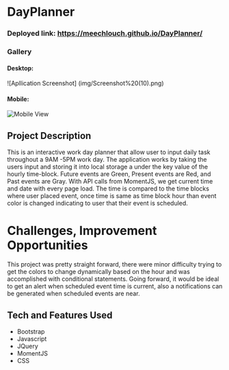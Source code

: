 # DayPlanner
### Deployed link: https://meechlouch.github.io/DayPlanner/
### Gallery

#### Desktop:
![Apllication Screenshot]
(img/Screenshot%20(10).png)

#### Mobile:
![Mobile View](img/Screenshot%20(26).png)

## Project Description

This is an interactive work day planner that allow user to input daily task throughout a 9AM -5PM work day.
The application works by taking the users input and storing it into local storage a under the key value of the hourly time-block.
Future events are Green, Present events are Red, and Past events are Gray. With API calls from MomentJS, we get current time and date with every page load.
The time is compared to the time blocks where user placed event, once time is same as time block hour than event color is changed indicating to user that their event is scheduled.

# Challenges, Improvement Opportunities

This project was pretty straight forward, there were minor difficulty trying to get the colors to change dynamically based on the hour and was accomplished with conditional statements. Going forward, it would be ideal to get an alert when scheduled event time is current, also a notifications can be generated when scheduled events are near.

## Tech and Features Used

* Bootstrap
* Javascript
* JQuery
* MomentJS
* CSS

